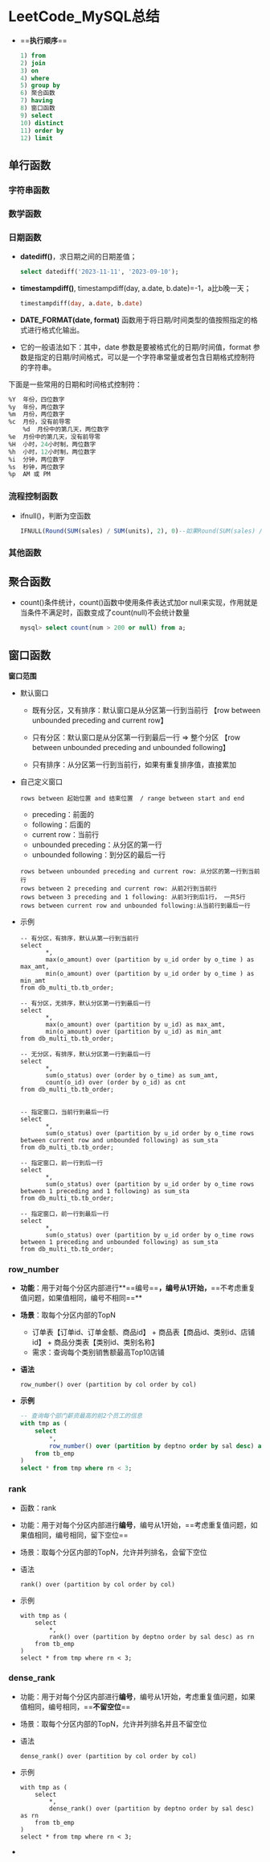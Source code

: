 # LeetCode_MySQL总结

- ==**执行顺序**==

  ```sql
  1) from
  2) join
  3) on
  4) where
  5) group by
  6) 聚合函数
  7) having
  8) 窗口函数
  9) select
  10) distinct
  11) order by
  12) limit
  ```

## 单行函数

### 字符串函数

### 数学函数

### 日期函数

- **datediff()**，求日期之间的日期差值；

  ```sql
  select datediff('2023-11-11', '2023-09-10');
  ```

  

- **timestampdiff()**, timestampdiff(day, a.date, b.date)=-1，a比b晚一天；

  ```sql
  timestampdiff(day, a.date, b.date)
  ```

- **DATE_FORMAT(date, format)** 函数用于将日期/时间类型的值按照指定的格式进行格式化输出。
- 它的一般语法如下：其中，date 参数是要被格式化的日期/时间值，format 参数是指定的日期/时间格式，可以是一个字符串常量或者包含日期格式控制符的字符串。

下面是一些常用的日期和时间格式控制符：

```sql
%Y	年份，四位数字
%y	年份，两位数字
%m	月份，两位数字
%c	月份，没有前导零
    %d	月份中的第几天，两位数字
%e	月份中的第几天，没有前导零
%H	小时，24小时制，两位数字
%h	小时，12小时制，两位数字
%i	分钟，两位数字
%s	秒钟，两位数字
%p	AM 或 PM
```



### 流程控制函数

- ifnull()，判断为空函数

  ```sql
  IFNULL(Round(SUM(sales) / SUM(units), 2), 0)--如果Round(SUM(sales) / SUM(units)为空时，返回0，否则返回原值
  ```

  

### 其他函数

## 聚合函数

- count()条件统计，count()函数中使用条件表达式加or null来实现，作用就是当条件不满足时，函数变成了count(null)不会统计数量

  ```sql
  mysql> select count(num > 200 or null) from a;
  ```

  

## 窗口函数

**窗口范围**

- 默认窗口

  - 既有分区，又有排序：默认窗口是从分区第一行到当前行  【row between unbounded preceding and current row】

  - 只有分区：默认窗口是从分区第一行到最后一行 => 整个分区 【row between unbounded preceding and unbounded following】

  - 只有排序：从分区第一行到当前行，如果有重复排序值，直接累加

- 自己定义窗口

  ```mysql
  rows between 起始位置 and 结束位置  / range between start and end
  ```

  - preceding：前面的
  - following：后面的
  - current row：当前行
  - unbounded preceding：从分区的第一行
  - unbounded following：到分区的最后一行

  ```properties
  rows between unbounded preceding and current row: 从分区的第一行到当前行
  rows between 2 preceding and current row: 从前2行到当前行
  rows between 3 preceding and 1 following: 从前3行到后1行， 一共5行
  rows between current row and unbounded following:从当前行到最后一行
  ```

- 示例

  ```mysql
  -- 有分区，有排序，默认从第一行到当前行
  select
         *,
         max(o_amount) over (partition by u_id order by o_time ) as max_amt,
         min(o_amount) over (partition by u_id order by o_time ) as min_amt
  from db_multi_tb.tb_order;
  
  -- 有分区，无排序，默认分区第一行到最后一行
  select
         *,
         max(o_amount) over (partition by u_id) as max_amt,
         min(o_amount) over (partition by u_id) as min_amt
  from db_multi_tb.tb_order;
  
  -- 无分区，有排序，默认分区第一行到最后一行
  select
         *,
         sum(o_status) over (order by o_time) as sum_amt,
         count(o_id) over (order by o_id) as cnt
  from db_multi_tb.tb_order;
  
  
  -- 指定窗口，当前行到最后一行
  select
         *,
         sum(o_status) over (partition by u_id order by o_time rows between current row and unbounded following) as sum_sta
  from db_multi_tb.tb_order;
  
  -- 指定窗口，前一行到后一行
  select
         *,
         sum(o_status) over (partition by u_id order by o_time rows between 1 preceding and 1 following) as sum_sta
  from db_multi_tb.tb_order;
  
  -- 指定窗口，前一行到最后一行
  select
         *,
         sum(o_status) over (partition by u_id order by o_time rows between 1 preceding and unbounded following) as sum_sta
  from db_multi_tb.tb_order;
  ```




### row_number

- **功能**：用于对每个分区内部进行**==编号==**，编号从1开始，**==不考虑重复值问题，如果值相同，编号不相同==**

- **场景**：取每个分区内部的TopN

  - 订单表【订单id、订单金额、商品id】 + 商品表【商品id、类别id、店铺id】 + 商品分类表【类别id、类别名称】
  - 需求：查询每个类别销售额最高Top10店铺

- **语法**

  ```
  row_number() over (partition by col order by col)
  ```

- **示例**

  ```sql
  -- 查询每个部门薪资最高的前2个员工的信息
  with tmp as (
      select
          *,
          row_number() over (partition by deptno order by sal desc) as rn
      from tb_emp
  )
  select * from tmp where rn < 3;
  ```



### rank

- 函数：rank

- 功能：用于对每个分区内部进行**编号**，编号从1开始，==考虑重复值问题，如果值相同，编号相同，留下空位==

- 场景：取每个分区内部的TopN，允许并列排名，会留下空位

- 语法

  ```
  rank() over (partition by col order by col)
  ```

- 示例

  ```mysql
  with tmp as (
      select
          *,
          rank() over (partition by deptno order by sal desc) as rn
      from tb_emp
  )
  select * from tmp where rn < 3;
  ```

### dense_rank

- 功能：用于对每个分区内部进行**编号**，编号从1开始，考虑重复值问题，如果值相同，编号相同，==**不留空位**==

- 场景：取每个分区内部的TopN，允许并列排名并且不留空位

- 语法

  ```
  dense_rank() over (partition by col order by col)
  ```

- 示例

  ```mysql
  with tmp as (
      select
          *,
          dense_rank() over (partition by deptno order by sal desc) as rn
      from tb_emp
  )
  select * from tmp where rn < 3;
  ```

- 
